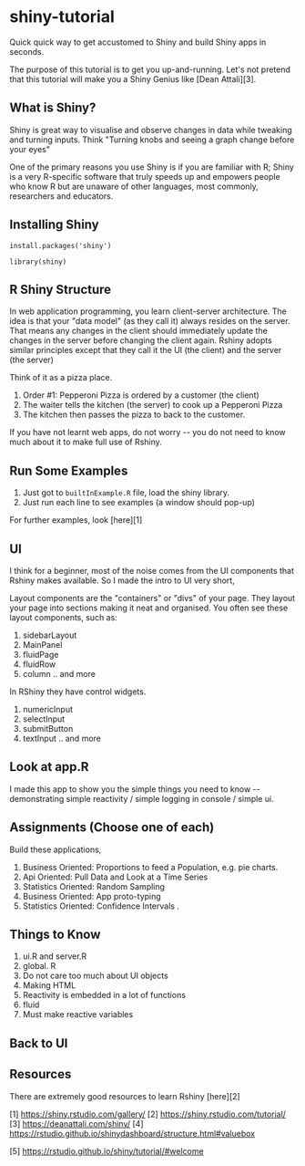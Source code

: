 # shiny-tutorial
Quick quick way to get accustomed to Shiny and build Shiny  apps in seconds. 

The purpose of this tutorial is to get you up-and-running. Let's not pretend that this tutorial will make you a Shiny Genius like [Dean Attali][3].

## What is Shiny? 

Shiny is great way to visualise and observe changes in data while tweaking and turning inputs. Think "Turning knobs and seeing a graph change before your eyes"

One of the primary reasons you use Shiny is if you are familiar with R; Shiny is a very R-specific software that truly speeds up and empowers people who know R but are unaware of other languages, most commonly, researchers and educators.

## Installing Shiny

```install.packages('shiny')```

```library(shiny)```

## R Shiny Structure 

In web application programming, you learn client-server architecture. The idea is that your "data model" (as they call it) always resides on the server. That means any changes in the client should immediately update the changes in the server before changing the client again. Rshiny adopts similar principles except that they call it the UI (the client) and the server (the server)

Think of it as a pizza place. 

1. Order #1: Pepperoni Pizza is ordered by a customer (the client)
2. The waiter tells the kitchen (the server) to cook up a Pepperoni Pizza 
3. The kitchen then passes the pizza to back to the customer.

If you have not learnt web apps, do not worry -- you do not need to know much about it to make full use of Rshiny.

## Run Some Examples

1. Just got to `builtInExample.R` file, load the shiny library.
2. Just run each line to see examples (a window should pop-up)

For further examples, look [here][1]

## UI

I think for a  beginner, most of the noise comes from the UI components that Rshiny makes available. So I made the intro to UI very short,

Layout components are the "containers" or "divs" of your page. They layout your page into sections making it neat and organised. You often see these layout components, such as:

1. sidebarLayout
2. MainPanel
3. fluidPage
4. fluidRow
5. column
.. and more

In RShiny they have control widgets. 

1. numericInput
2. selectInput
3. submitButton
4. textInput
.. and more 



## Look at app.R 

I made this app to show you the simple things  you need to know -- demonstrating simple reactivity / simple logging in console / simple ui.

## Assignments (Choose one of each)

Build these applications,
1. Business Oriented: Proportions to feed a Population, e.g. pie charts.
2. Api Oriented: Pull Data and Look  at a Time Series
3. Statistics Oriented: Random Sampling 
4. Business Oriented: App proto-typing
5. Statistics Oriented: Confidence Intervals .

## Things to Know 

1. ui.R and server.R 
2. global. R
3. Do not care too much about UI objects
4. Making HTML
5. Reactivity is embedded in a lot of functions
6. fluid
7. Must make reactive variables



## Back to UI

## Resources 

There are extremely good resources to learn Rshiny [here][2]

[1] https://shiny.rstudio.com/gallery/
[2] https://shiny.rstudio.com/tutorial/
[3] https://deanattali.com/shiny/
[4] https://rstudio.github.io/shinydashboard/structure.html#valuebox
<!-- Row-based layout and column based layout -->
[5] https://rstudio.github.io/shiny/tutorial/#welcome
<!-- Tutorial on Rshiny -->